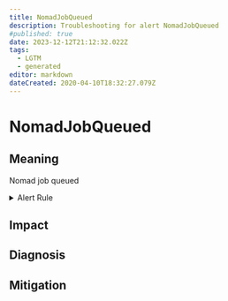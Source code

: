 ```yaml
---
title: NomadJobQueued
description: Troubleshooting for alert NomadJobQueued
#published: true
date: 2023-12-12T21:12:32.022Z
tags: 
  - LGTM
  - generated
editor: markdown
dateCreated: 2020-04-10T18:32:27.079Z
---
```


# NomadJobQueued

## Meaning
[//]: # "Short paragraph that explains what the alert means"
Nomad job queued

<details>
  <summary>Alert Rule</summary>

{{% rule "nomad/nomad-internal.yml" "NomadJobQueued" %}}

<!-- Rule when generated

```yaml
alert: NomadJobQueued
expr: nomad_nomad_job_summary_queued > 0
for: 2m
labels:
    severity: warning
annotations:
    summary: Nomad job queued (instance {{ $labels.instance }})
    description: |-
        Nomad job queued
          VALUE = {{ $value }}
          LABELS = {{ $labels }}
    runbook: https://github.com/srerun/prometheus-alerts/blob/main/content/runbooks/nomad-internal/NomadJobQueued.md

```

-->

</details>


## Impact
[//]: # "What could / will happen if the alert is not addressed"



## Diagnosis
[//]: # "Steps to take to identify the cause of the problem"



## Mitigation
[//]: # "The steps necessary to resolve the alert"
